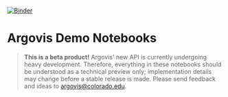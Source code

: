 [![Binder](https://mybinder.org/badge_logo.svg)](https://mybinder.org/v2/gh/argovis/demo_notebooks/HEAD)

# Argovis Demo Notebooks

> **This is a beta product!**
> Argovis' new API is currently undergoing heavy development. Therefore, everything in these notebooks should be understood as a technical preview only; implementation details may change before a 
stable release is made. Please send feedback and ideas to argovis@colorado.edu.
